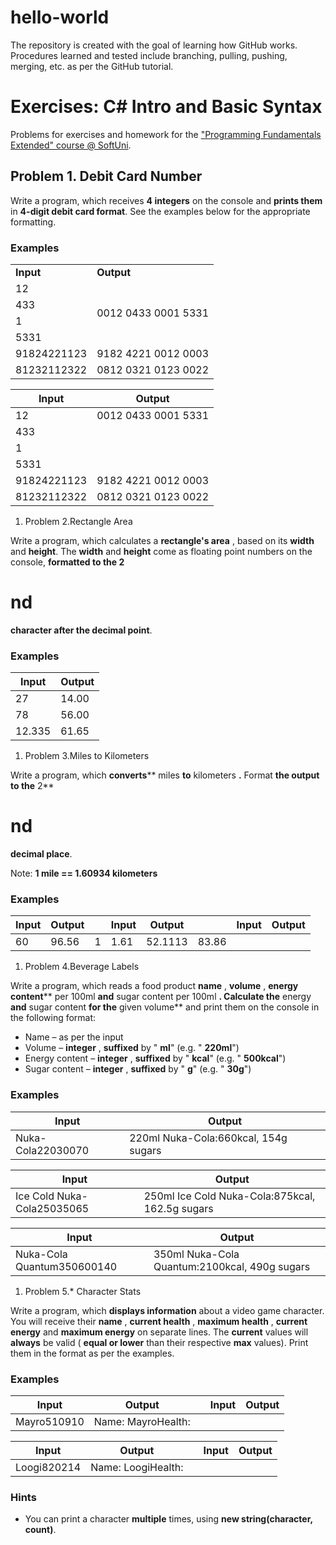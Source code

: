 # hello-world
The repository is created with the goal of learning how GitHub works.
Procedures learned and tested include branching, pulling, pushing, merging, etc. as per the GitHub tutorial.
# Exercises: C# Intro and Basic Syntax

Problems for exercises and homework for the [&quot;Programming Fundamentals Extended&quot; course @ SoftUni](https://softuni.bg/courses/programming-fundamentals).

## Problem 1. Debit Card Number

Write a program, which receives **4 integers** on the console and **prints them** in **4-digit debit card format**. See the examples below for the appropriate formatting.

### Examples

<table>
  <tr>
    <td><strong>Input</strong></td>
    <td><strong>Output</strong></td>
  </tr>
  <tr>
    <td>12</td>
	<td rowspan="4">0012 0433 0001 5331</td>
  </tr>
  <tr>
    <td>433</td>
  </tr>
  <tr>
    <td>1</td>
  </tr>
  <tr>
    <td>5331</td>
  </tr>
  <tr>
    <td>91824221123</td>
	<td>9182 4221 0012 0003</td>
  </tr>
  <tr>
    <td>81232112322</td>
	<td>0812 0321 0123 0022</td>
  </tr>	
</table>

| <strong>Input</strong> | <strong>Output</strong> |
| --- | --- |
| 12 | 0012 0433 0001 5331 |
| 433 | |
| 1 | |
| 5331 | |
| 91824221123 | 9182 4221 0012 0003 |
| 81232112322 | 0812 0321 0123 0022 |

1. Problem 2.Rectangle Area

Write a program, which calculates a **rectangle&#39;s area** , based on its **width** and **height**. The **width** and **height** come as floating point numbers on the console, **formatted to the 2**

# nd
 **character after the decimal point**.
### Examples

| **Input** | **Output** |
| --- | --- |
| 27 | 14.00 |
| 78 | 56.00 |
| 12.335 | 61.65 |

1. Problem 3.Miles to Kilometers

Write a program, which **converts**** miles **to** kilometers **.** Format **the output to the** 2**

# nd
 **decimal place**.

Note: **1 mile == 1.60934 kilometers**

### Examples

| **Input** | **Output** |   | **Input** | **Output** |   | **Input** | **Output** |
| --- | --- | --- | --- | --- | --- | --- | --- |
| 60 | 96.56 | 1 | 1.61 | 52.1113 | 83.86 |

1. Problem 4.Beverage Labels

Write a program, which reads a food product **name** , **volume** , **energy content**** per 100ml **and** sugar content per 100ml **. Calculate the** energy **and** sugar content **for the** given volume** and print them on the console in the following format:

- Name – as per the input
- Volume – **integer** , **suffixed** by &quot; **ml**&quot; (e.g. &quot; **220ml**&quot;)
- Energy content – **integer** , **suffixed** by &quot; **kcal**&quot; (e.g. &quot; **500kcal**&quot;)
- Sugar content – **integer** , **suffixed** by &quot; **g**&quot; (e.g. &quot; **30g**&quot;)

### Examples

| **Input** | **Output** |
| --- | --- |
| Nuka-Cola22030070 | 220ml Nuka-Cola:660kcal, 154g sugars |

| **Input** | **Output** |
| --- | --- |
| Ice Cold Nuka-Cola25035065 | 250ml Ice Cold Nuka-Cola:875kcal, 162.5g sugars |

| **Input** | **Output** |
| --- | --- |
| Nuka-Cola Quantum350600140 | 350ml Nuka-Cola Quantum:2100kcal, 490g sugars |

1. Problem 5.\* Character Stats

Write a program, which **displays information** about a video game character. You will receive their **name** , **current health** , **maximum health** , **current energy** and **maximum energy** on separate lines. The **current** values will **always** be valid ( **equal or lower** than their respective **max** values). Print them in the format as per the examples.

### Examples

| **Input** | **Output** |   | **Input** | **Output** |
| --- | --- | --- | --- | --- |
| Mayro510910 | Name: MayroHealth: ||||||.....|Energy: ||||||||||.| | Bauser10101010 | Name: BauserHealth: ||||||||||||Energy: |||||||||||| |

| **Input** | **Output** |   | **Input** | **Output** |
| --- | --- | --- | --- | --- |
| Loogi820214 | Name: LoogiHealth: |||||||||............|Energy: |||............| | Toad05010 | Name: ToadHealth: |.....|Energy: |..........| |

### Hints

- You can print a character **multiple** times, using **new string(character, count)**.